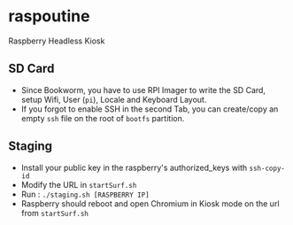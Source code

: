 # raspoutine
Raspberry Headless Kiosk

## SD Card

* Since Bookworm, you have to use RPI Imager to write the SD Card, setup Wifi, User (`pi`), Locale and Keyboard Layout.
* If you forgot to enable SSH in the second Tab, you can create/copy an empty `ssh` file on the root of `bootfs` partition.

## Staging

* Install your public key in the raspberry's authorized_keys with `ssh-copy-id`
* Modify the URL in `startSurf.sh`
* Run : `./staging.sh [RASPBERRY IP]`
* Raspberry should reboot and open Chromium in Kiosk mode on the url from `startSurf.sh`

